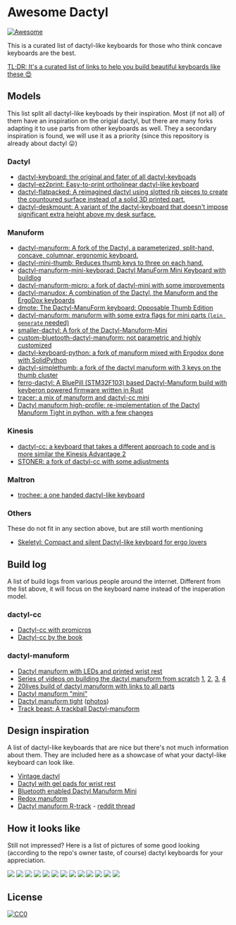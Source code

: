 # Awesome Dactyl

[![Awesome](https://cdn.rawgit.com/sindresorhus/awesome/d7305f38d29fed78fa85652e3a63e154dd8e8829/media/badge.svg)](https://github.com/sindresorhus/awesome)

This is a curated list of dactyl-like keyboards for those who think concave
keyboards are the best.

[TL;DR: It's a curated list of links to help you build beautiful keyboards like these 😍](#how-it-looks-like)

## Models

This list split all dactyl-like keyboads by their inspiration. Most (if not
all) of them have an inspiration on the origial dactyl, but there are many
forks adapting it to use parts from other keyboards as well. They a secondary
inspiration is found, we will use it as a priority (since this repository is
already about dactyl 😛)

### Dactyl

* [dactyl-keyboard: the original and fater of all dactyl-keyboads](https://github.com/adereth/dactyl-keyboard)
* [dactyl-ez2print: Easy-to-print ortholinear dactyl-like keyboard](https://github.com/ramonimbao/dactyl-ez2print)
* [dactyl-flatpacked: A reimagined dactyl using slotted rib pieces to create the countoured surface instead of a solid 3D printed part.](https://github.com/nickcoutsos/dactyl-flatpacked/)
* [dactyl-deskmount: A variant of the dactyl-keyboard that doesn't impose significant extra height above my desk surface.](https://github.com/nickcoutsos/dactyl-deskmount/)

### Manuform

* [dactyl-manuform: A fork of the Dactyl, a parameterized, split-hand, concave, columnar, ergonomic keyboard.](https://github.com/abstracthat/dactyl-manuform)
* [dactyl-mini-thumb: Reduces thumb keys to three on each hand.](https://github.com/aleung/mini-thumb-dactyl-keyboard)
* [dactyl-manuform-mini-keyborad: Dactyl ManuForm Mini Keyboard with buildlog](https://github.com/bstiq/dactyl-manuform-mini-keyboard)
* [dactyl-manuform-micro: a fork of dactyl-mini with some improvements](https://github.com/klesh/dactyl-manuform-micro)
* [dactyl-manudox: A combination of the Dactyl, the Manuform and the ErgoDox keyboards](https://github.com/phillipthelen/dactyl-keyboard)
* [dmote: The Dactyl-ManuForm keyboard: Opposable Thumb Edition](https://github.com/tleytek/dactyl-keyboard)
* [dactyl-manuform: manuform with some extra flags for mini parts (`lein generate` needed)](https://github.com/carbonfet/dactyl-manuform)
* [smaller-dactyl: A fork of the Dactyl-Manuform-Mini](https://github.com/tleytek/Smaller-Dactyl)
* [custom-bluetooth-dactyl-manuform: not parametric and highly customized](https://github.com/jamiehs/custom-bluetooth-dactyl-manuform)
* [dactyl-keyboard-python: a fork of manuform mixed with Ergodox done with SolidPython](https://github.com/helmecke/dactyl-keyboard)
* [dactyl-simplethumb: a fork of the dactyl manuform with 3 keys on the thumb cluster](https://github.com/asdacap/dactyl-simplethumb)
* [ferro-dactyl: A BluePill (STM32F103) based Dactyl-Manuform build with keyberon powered firmware written in Rust](https://github.com/wose/ferro-dactyl)
* [tracer: a mix of manuform and dactyl-cc mini](https://github.com/mjohns/tracer)
* [Dactyl manuform high-profile: re-implementation of the Dactyl Manuform Tight in python, with a few changes](https://github.com/JPricey/dactyl-high-profile)

### Kinesis

* [dactyl-cc: a keyboard that takes a different approach to code and is more similar the Kinesis Advantage 2](https://github.com/mjohns/dactyl-cc)
* [STONER: a fork of dactyl-cc with some adjustments](https://github.com/simonjohansson/the-best-keyboard-in-the-universe)

### Maltron

* [trochee: a one handed dactyl-like keyboard](https://github.com/porkostomus/trochee)

### Others

These do not fit in any section above, but are still worth mentioning

* [Skeletyl: Compact and silent Dactyl-like keyboard for ergo lovers](https://github.com/Bastardkb/Skeletyl)


## Build log

A list of build logs from various people around the internet. Different from
the list above, it will focus on the keyboard name instead of the insperation
model.

### dactyl-cc

* [Dactyl-cc with promicros](https://imgur.com/a/68ReQeh)
* [Dactyl-cc by the book](https://imgur.com/gallery/Y3lbhb8)

### dactyl-manuform

* [Dactyl manuform with LEDs and printed wrist rest](https://imgur.com/a/3xqx0M3)
* [Series of videos on building the dactyl manuform from scratch](https://www.youtube.com/watch?v=dWC_8BOArzc) [1](https://www.youtube.com/watch?v=dWC_8BOArzc), [2](https://www.youtube.com/watch?v=fDc6rjZGYiI), [3](https://www.youtube.com/watch?v=r-CKnaoSmCk), [4](https://www.youtube.com/watch?v=Oloh3Yabu6I)
* [20lives build of dactyl manuform with links to all parts](https://github.com/20lives/Dactyl-Manuform)
* [Dactyl manuform "mini"](https://www.beekeeb.com/dactyl-manuform-mini-mechanical-keyboard-build-log/)
* [Dactyl manuform tight](https://github.com/okke-formsma/dactyl-manuform-tight) ([photos](https://imgur.com/gallery/YePWDY5))
* [Track beast: A trackball Dactyl-manuform](https://medium.com/@kincade/track-beast-build-log-a-trackball-dactyl-manuform-19eaa0880222)


## Design inspiration

A list of dactyl-like keyboards that are nice but there's not much information
about them. They are included here as a showcase of what your dactyl-like
keyboard can look like.

* [Vintage dactyl](https://www.reddit.com/r/MechanicalKeyboards/comments/79io6i/vintage_dactyl/)
* [Dactyl with gel pads for wrist rest](https://imgur.com/a/oMtpd)
* [Bluetooth enabled Dactyl Manuform Mini](https://www.reddit.com/r/MechanicalKeyboards/comments/ejqas3/bluetooth_enabled_dactyl_manuform_mini/)
* [Redox manuform](https://www.reddit.com/r/MechanicalKeyboards/comments/bb5d7e/p_redox_manuform/)
* [Dactyl manuform R-track](https://imgur.com/a/TDE640k) - [reddit thread](https://www.reddit.com/r/MechanicalKeyboards/comments/g3aue6/the_dactylmanuformrtrack_with_qmk_features_on_a/)


## How it looks like

Still not impressed? Here is a list of pictures of some good looking (according
to the repo's owner taste, of course) dactyl keyboards for your appreciation.

![](images/https%25%25%25github.com%2520lives%25Dactyl-Manuform.jpeg)
![](images/https%25%25%25github.com%25adereth%25dactyl-keyboard.png)
![](images/https%25%25%25github.com%25aleung%25mini-thumb-dactyl-keyboard.jpg)
![](images/https%25%25%25github.com%25bstiq%25dactyl-manuform-mini-keyboard.jpg)
![](images/https%25%25%25github.com%25jamiehs%25custom-bluetooth-dactyl-manuform.jpg)
![](images/https%25%25%25github.com%25mjohns%25dactyl-cc.jpeg)
![](images/https%25%25%25github.com%25nickcoutsos%25dactyl-flatpacked.jpg)
![](images/https%25%25%25imgur.com%25a%253xqx0M3.jpg)
![](images/https%25%25%25imgur.com%25a%25oMtpd.jpg)
![](images/https%25%25%25imgur.com%25gallery%25YePWDY5.jpeg)
![](images/https%25%25%25medium.com%25@kincade%25track-beast-build-log-a-trackball-dactyl-manuform-19eaa0880222-2.jpeg)
![](images/https%25%25%25medium.com%25@kincade%25track-beast-build-log-a-trackball-dactyl-manuform-19eaa0880222.jpeg)
![](images/https%25%25%25www.reddit.com%25r%25MechanicalKeyboards%25comments%2579io6i%25vintage_dactyl.jpg)


## License

[![CC0](https://licensebuttons.net/p/zero/1.0/88x31.png)](https://creativecommons.org/publicdomain/zero/1.0/)
